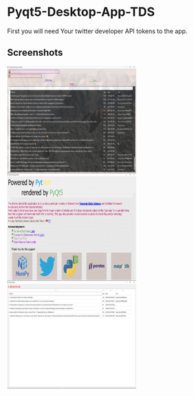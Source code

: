 # Pyqt5-Desktop-App-TDS

First you will need Your twitter developer API tokens to the app.


## Screenshots
<p>
<img src="res/Screenshot (121).png" align="left" height="250" width="300" >
<img src="res/Screenshot (122).png" align="left" height="250" width="300" >
<img src="res/Screenshot (123).png" align="left" height="250" width="300" >
</p>

  
